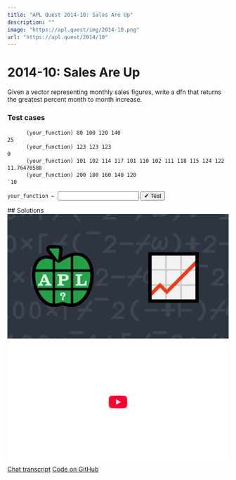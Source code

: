 ```yaml
---
title: "APL Quest 2014-10: Sales Are Up"
description: ""
image: "https://apl.quest/img/2014-10.png"
url: "https://apl.quest/2014/10"
---
```


# <span class=s>2014-</span>10: Sales Are Up

Given a vector representing monthly sales figures, write a dfn that returns the greatest percent month to
month increase.

### Test cases

```APL
      (your_function) 80 100 120 140
25
      (your_function) 123 123 123
0
      (your_function) 101 102 114 117 101 110 102 111 118 115 124 122
11.76470588
      (your_function) 200 180 160 140 120
¯10
```
<div class="pdiv">
  <code onclick="p_Input.focus()">your_function ← </code><input id="p_Input" autocomplete="off" spellcheck="false" oninput="this.parentElement.querySelector`button`.disabled=false;localStorage.setItem(window.location.pathname,this.value)" onkeypress="subm(event)">
  <button onclick="alert$.next`Testing…`;submitSolution`p`" class="md-button md-button--primary">&#x2714; Test</button>
</div>
<blockquote id="p_Output"></blockquote>
## Solutions
<div onclick="play(this)" title="Video on YouTube" class="yt">
<img alt="Video Thumbnail" src="../../img/2014-10.png">
<img alt="YouTube" src="../../img/yt-big.png">
</div>
<a href="https://chat.stackexchange.com/transcript/52405?m=61385753#61385753" target="_blank" class="md-button md-button--primary">Chat transcript</a>
<a href="https://github.com/dyalog/apl.quest/tree/main/2014" target="_blank" class="md-button md-button--primary right">Code on GitHub</a>

<script>
    testCases={"a":["80 100 120 140","101 102 114 117 101 110 102 111 118 115 124 122","1 2 3 4 5 6 7 8 9 10","?(10+?15)⍴100"],"b":["123 123 123","400 200 100 50 25","10⍴?100","2⍴?100"],"f":"{{100×(⍵[⊃⍒⍵])-1}÷1↓⌽1↓(1,⍵)÷(⍵,1)}"}
    p_Input.value=localStorage.getItem(window.location.pathname)
    play=e=>e.outerHTML=`<iframe src="https://www.youtube.com/embed/JvvaNQ0DO4Q?list=PLYKQVqyrAEj9wDIUyLDGtDAFTKY38BUMN&autoplay=1" title="<span class=s>2014-</span>10: Sales Are Up (APL Quest 2014-10)" frameborder="0" allow="accelerometer; autoplay; clipboard-write; encrypted-media; gyroscope; picture-in-picture; web-share" referrerpolicy="strict-origin-when-cross-origin" allowfullscreen></iframe>`
</script>

